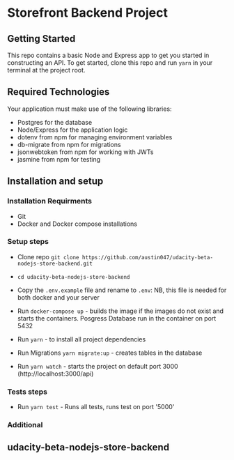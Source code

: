 # Storefront Backend Project

## Getting Started

This repo contains a basic Node and Express app to get you started in constructing an API. To get started, clone this repo and run `yarn` in your terminal at the project root.

## Required Technologies
Your application must make use of the following libraries:
- Postgres for the database
- Node/Express for the application logic
- dotenv from npm for managing environment variables
- db-migrate from npm for migrations
- jsonwebtoken from npm for working with JWTs
- jasmine from npm for testing


## Installation and setup
### Installation  Requirments
 - Git 
 - Docker and Docker compose installations 

 ### Setup steps
- Clone repo `git clone https://github.com/austin047/udacity-beta-nodejs-store-backend.git`
- `cd udacity-beta-nodejs-store-backend`

- Copy the `.env.example` file and rename to `.env`: NB, this file is needed for both docker and your server

- Run `docker-compose up` - builds the image if the images do not exist and starts the containers. Posgress Database run in the container on port 5432

- Run `yarn` - to install all project dependencies

- Run Migrations  `yarn migrate:up` - creates tables in the database 

- Run `yarn watch` - starts the project on default port 3000 (http://localhost:3000/api)

### Tests steps
- Run `yarn test` - Runs all tests, runs test on port '5000'

### Additional



## udacity-beta-nodejs-store-backend

